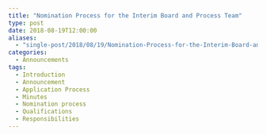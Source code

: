 ```yaml
---
title: "Nomination Process for the Interim Board and Process Team"
type: post
date: 2018-08-19T12:00:00
aliases:
  - "single-post/2018/08/19/Nomination-Process-for-the-Interim-Board-and-Process-Team"
categories:
  - Announcements
tags:
  - Introduction
  - Announcement
  - Application Process
  - Minutes
  - Nomination process
  - Qualifications
  - Responsibilities
---
```



